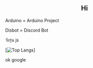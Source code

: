 <h2 align="center">Hi</h2>
Arduino = Arduino Project

Disbot = Discord Bot

วัยรุ่น js

[![Top Langs](https://github-readme-stats.vercel.app/api/top-langs/?username=anuraghazra&hide_progress=false&theme=dark)]

ok google

